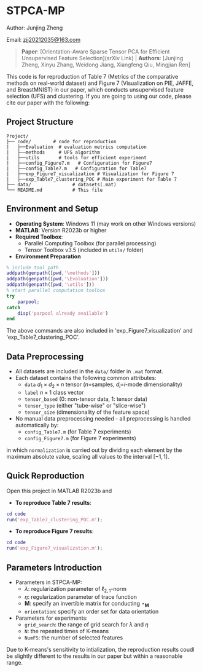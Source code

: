 # STPCA-MP
Author: Junjing Zheng

Email: zjj20212035@163.com

> **Paper**: [Orientation-Aware Sparse Tensor PCA for Efficient Unsupervised Feature Selection](arXiv Link) | **Authors**: [Junjing Zheng, Xinyu Zhang, Weidong Jiang, Xiangfeng Qiu, Mingjian Ren]

 This code is for reproduction of Table 7 (Metrics of the comparative methods on real-world dataset) and Figure 7 (Visualization on PIE, JAFFE, and BreastMNIST) in our paper, which conducts unsupervised feature selection (UFS) and clustering.
If you are going to using our code, please cite our paper with the following:

## Project Structure
```tree
Project/
├── code/        # code for reproduction
|   ├──Evaluation  # evaluation metrics computation
|   ├──methods     # UFS algorithm
|   ├──utils       # tools for efficient experiment
|   ├──config_Figure7.m   # Configuration for Figure7
|   ├──config_Table7.m   # Configuration for Table7
|   ├──exp_Figure7_visualization # Visualization for Figure 7
|   ├──exp_Table7_clustering_POC # Main experiment for Table 7
├── data/               # datasets(.mat)   
└── README.md           # This file
```
## Environment and Setup
- **Operating System**: Windows 11 (may work on other Windows versions)
- **MATLAB**: Version R2023b or higher
- **Required Toolbox**: 
  - Parallel Computing Toolbox (for parallel processing)
  - Tensor Toolbox v3.5 (included in `utils/` folder)
- **Environment Preparation**
```matlab
% include tool path
addpath(genpath([pwd,'\methods']))
addpath(genpath([pwd,'\Evaluation']))
addpath(genpath([pwd,'\utils']))
% start parallel computation toolbox
try 
    parpool;
catch
    disp('parpool already available')
end
```
The above commands are also included in 'exp_Figure7_visualization' and 'exp_Table7_clustering_POC'.

## Data Preprocessing
- All datasets are included in the `data/` folder in `.mat` format.
- Each dataset contains the following common attributes:
  - `data` $d_1 \times d_2 \times n$ tensor ($n$=samples, $d_i$=$i$-mode dimensionality)
  - `label` $n\times 1$ class vector
  - `tensor_based` (0: non-tensor data, 1: tensor data)
  - `tensor_type` (either "tube-wise" or "slice-wise")
  - `tensor_size` (dimensionality of the feature space)
- No manual data preprocessing needed - all preprocessing is handled automatically by:
  - `config_Table7.m` (for Table 7 experiments)
  - `config_Figure7.m` (for Figure 7 experiments)

in which `normalization` is carried out by dividing each element by the maximum absolute value, scaling all values to the interval $[-1,1]$.

## Quick Reproduction
Open this project in MATLAB R2023b and
- **To reproduce Table 7 results**: 
```matlab
cd code
run('exp_Table7_clustering_POC.m');
```
- **To reproduce Figure 7 results**: 
```matlab
cd code
run('exp_Figure7_visualization.m');
```
## Parameters Introduction
- Parameters in STPCA-MP:
  - $\lambda$: regularization parameter of $\ell_{2,1}$-norm
  - $\eta$: regularization parameter of trace function
  - $\mathbf{M}$: specify an invertible matrix for conducting $\star_{\mathbf{M}}$
  - `orientation`: specify an order set for data orientation
- Parameters for experiments:
  - `grid_search`: the range of grid search for $\lambda$ and $\eta$
  - `N`: the repeated times of K-means
  - `NumFS`: the number of selected features

Due to K-means's sensitivity to intialization, the reproduction results coudl be slightly different to the results in our paper but within a reasonable range.

